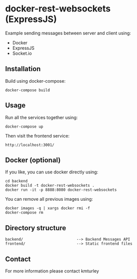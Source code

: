 # docker-rest-websockets (ExpressJS)

Example sending messages between server and client using:
* Docker
* ExpressJS
* Socket.io

## Installation

Build using docker-compose:

    docker-compose build


## Usage

Run all the services together using:

    docker-compose up

Then visit the frontend service:

    http://localhost:3001/


## Docker (optional)

If you like, you can use docker directly using:

    cd backend
    docker build -t docker-rest-websockets .
    docker run -it -p 8888:8080 docker-rest-websockets

You can remove all previous images using:

    docker images -q | xargs docker rmi -f
    docker-compose rm

## Directory structure

    backend/                        --> Backend Messages API
    frontend/                       --> Static frontend files


## Contact

For more information please contact kmturley